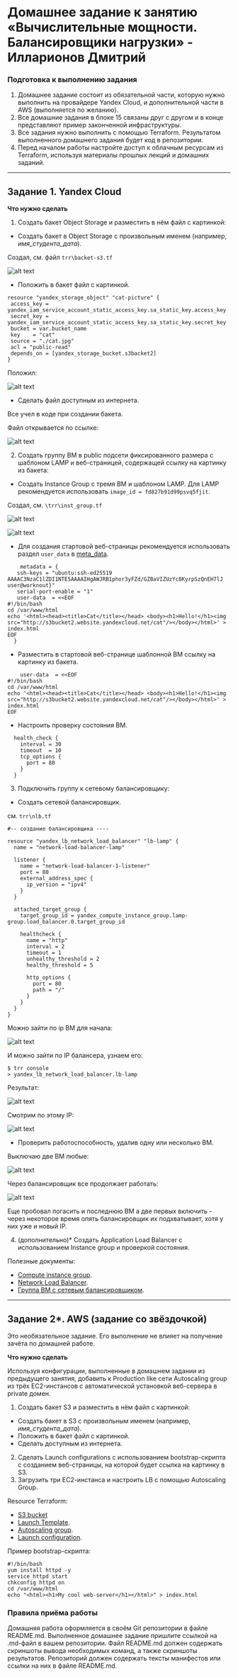 # Домашнее задание к занятию «Вычислительные мощности. Балансировщики нагрузки»  - Илларионов Дмитрий

### Подготовка к выполнению задания

1. Домашнее задание состоит из обязательной части, которую нужно выполнить на провайдере Yandex Cloud, и дополнительной части в AWS (выполняется по желанию). 
2. Все домашние задания в блоке 15 связаны друг с другом и в конце представляют пример законченной инфраструктуры.  
3. Все задания нужно выполнить с помощью Terraform. Результатом выполненного домашнего задания будет код в репозитории. 
4. Перед началом работы настройте доступ к облачным ресурсам из Terraform, используя материалы прошлых лекций и домашних заданий.

---
## Задание 1. Yandex Cloud 

**Что нужно сделать**

1. Создать бакет Object Storage и разместить в нём файл с картинкой:

 - Создать бакет в Object Storage с произвольным именем (например, _имя_студента_дата_).

Создал, см. файл `trr\backet-s3.tf`

![alt text](image.png)



 - Положить в бакет файл с картинкой.


 ```
 resource "yandex_storage_object" "cat-picture" {
  access_key = yandex_iam_service_account_static_access_key.sa_static_key.access_key
  secret_key = yandex_iam_service_account_static_access_key.sa_static_key.secret_key
  bucket = var.bucket_name
  key    = "cat"
  source = "./cat.jpg"
  acl = "public-read"
  depends_on = [yandex_storage_bucket.s3backet2]
}
 ```

 Положил:

 ![alt text](image-1.png)

 - Сделать файл доступным из интернета.

Все учел в коде при создании бакета.

Файл открывается по ссылке:

![alt text](image-3.png)

 
2. Создать группу ВМ в public подсети фиксированного размера с шаблоном LAMP и веб-страницей, содержащей ссылку на картинку из бакета:

 - Создать Instance Group с тремя ВМ и шаблоном LAMP. Для LAMP рекомендуется использовать `image_id = fd827b91d99psvq5fjit`.

Создал, см. `\trr\inst_group.tf`

![alt text](image-4.png)

![alt text](image-5.png)


 - Для создания стартовой веб-страницы рекомендуется использовать раздел `user_data` в [meta_data](https://cloud.yandex.ru/docs/compute/concepts/vm-metadata).
 
 ```
     metadata = {
    ssh-keys = "ubuntu:ssh-ed25519 AAAAC3NzaC1lZDI1NTE5AAAAIHgAWJRB1phor3yFZd/GZBaVIZUzYc8KyrpSzQnEH7lJ user@worknout}"
    serial-port-enable = "1"
    user-data  = <<EOF
#!/bin/bash
cd /var/www/html
echo '<html><head><title>Cat</title></head> <body><h1>Hello!</h1><img src="http://s3bucket2.website.yandexcloud.net/cat"/></body></html>' > index.html
EOF
   }
 ```
 
 - Разместить в стартовой веб-странице шаблонной ВМ ссылку на картинку из бакета.

 ```
     user-data  = <<EOF
#!/bin/bash
cd /var/www/html
echo '<html><head><title>Cat</title></head> <body><h1>Hello!</h1><img src="http://s3bucket2.website.yandexcloud.net/cat"/></body></html>' > index.html
EOF
 ```

 - Настроить проверку состояния ВМ.

```
  health_check {
    interval = 30
    timeout  = 10
    tcp_options {
      port = 80
    }
  }
```

 
3. Подключить группу к сетевому балансировщику:

 - Создать сетевой балансировщик.

см. `trr\nlb.tf`

```
#-- создание балансировщика ----

resource "yandex_lb_network_load_balancer" "lb-lamp" {
  name = "network-load-balancer-lamp"

  listener {
    name = "network-load-balancer-1-listener"
    port = 80
    external_address_spec {
      ip_version = "ipv4"
    }
  }

  attached_target_group {
    target_group_id = yandex_compute_instance_group.lamp-group.load_balancer.0.target_group_id

    healthcheck {
      name = "http"
      interval = 2
      timeout = 1
      unhealthy_threshold = 2
      healthy_threshold = 5

      http_options {
        port = 80
        path = "/"
      }
    }
  }
}
```
Можно зайти по ip ВМ для начала:

![alt text](image-6.png)


И можно зайти по IP балансера, узнаем его:

```
$ trr console
> yandex_lb_network_load_balancer.lb-lamp
```

Результат:

![alt text](image-7.png)

Смотрим по этому IP:

![alt text](image-8.png)

 - Проверить работоспособность, удалив одну или несколько ВМ.

Выключаю две ВМ любые:

![alt text](image-9.png)

Через балансировщик все продолжает работать:

![alt text](image-10.png)

Еще пробовал погасить и последнюю ВМ а две первых включить - через  некоторое время опять балансировщик их подхватывает, хотя у них уже и новый IP.

4. (дополнительно)* Создать Application Load Balancer с использованием Instance group и проверкой состояния.

Полезные документы:

- [Compute instance group](https://registry.terraform.io/providers/yandex-cloud/yandex/latest/docs/resources/compute_instance_group).
- [Network Load Balancer](https://registry.terraform.io/providers/yandex-cloud/yandex/latest/docs/resources/lb_network_load_balancer).
- [Группа ВМ с сетевым балансировщиком](https://cloud.yandex.ru/docs/compute/operations/instance-groups/create-with-balancer).

---
## Задание 2*. AWS (задание со звёздочкой)

Это необязательное задание. Его выполнение не влияет на получение зачёта по домашней работе.

**Что нужно сделать**

Используя конфигурации, выполненные в домашнем задании из предыдущего занятия, добавить к Production like сети Autoscaling group из трёх EC2-инстансов с  автоматической установкой веб-сервера в private домен.

1. Создать бакет S3 и разместить в нём файл с картинкой:

 - Создать бакет в S3 с произвольным именем (например, _имя_студента_дата_).
 - Положить в бакет файл с картинкой.
 - Сделать доступным из интернета.
2. Сделать Launch configurations с использованием bootstrap-скрипта с созданием веб-страницы, на которой будет ссылка на картинку в S3. 
3. Загрузить три ЕС2-инстанса и настроить LB с помощью Autoscaling Group.

Resource Terraform:

- [S3 bucket](https://registry.terraform.io/providers/hashicorp/aws/latest/docs/resources/s3_bucket)
- [Launch Template](https://registry.terraform.io/providers/hashicorp/aws/latest/docs/resources/launch_template).
- [Autoscaling group](https://registry.terraform.io/providers/hashicorp/aws/latest/docs/resources/autoscaling_group).
- [Launch configuration](https://registry.terraform.io/providers/hashicorp/aws/latest/docs/resources/launch_configuration).

Пример bootstrap-скрипта:

```
#!/bin/bash
yum install httpd -y
service httpd start
chkconfig httpd on
cd /var/www/html
echo "<html><h1>My cool web-server</h1></html>" > index.html
```
### Правила приёма работы

Домашняя работа оформляется в своём Git репозитории в файле README.md. Выполненное домашнее задание пришлите ссылкой на .md-файл в вашем репозитории.
Файл README.md должен содержать скриншоты вывода необходимых команд, а также скриншоты результатов.
Репозиторий должен содержать тексты манифестов или ссылки на них в файле README.md.
